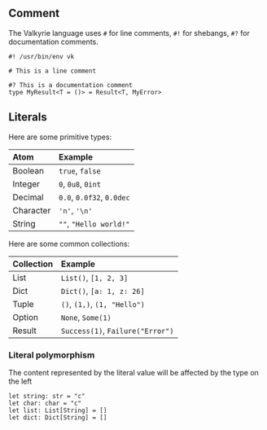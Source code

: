 ## Comment

The Valkyrie language uses `#` for line comments, `#!` for shebangs, `#?` for documentation comments.

```valkyrie
#! /usr/bin/env vk

# This is a line comment

#? This is a documentation comment
type MyResult<T = ()> = Result<T, MyError>
```

## Literals

Here are some primitive types:

| Atom      | Example                          |
|:----------|:---------------------------------|
| Boolean   | `true`, `false`                  |
| Integer   | `0`, `0u8`, `0int`               |
| Decimal   | `0.0`, `0.0f32`, `0.0dec`        |
| Character | `'n'`, `'\n'`                    |
| String    | `""`, `"Hello world!"`           |

Here are some common collections:

| Collection | Example                          |
|:-----------|:---------------------------------|
| List       | `List()`, `[1, 2, 3]`            |
| Dict       | `Dict()`, `[a: 1, z: 26]`        |
| Tuple      | `()`, `(1,)`,  `(1, "Hello")`    |
| Option     | `None`, `Some(1)`                |
| Result     | `Success(1)`, `Failure("Error")` |

### Literal polymorphism

The content represented by the literal value will be affected by the type on the left

```valkyrie
let string: str = "c"
let char: char = "c"
let list: List[String] = []
let dict: Dict[String] = []
```

